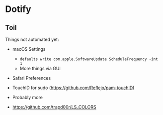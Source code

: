 # Dotify

## Toil

Things not automated yet:

- macOS Settings
  - `defaults write com.apple.SoftwareUpdate ScheduleFrequency -int 1`
  - More things via GUI

- Safari Preferences

- TouchID for sudo (https://github.com/Reflejo/pam-touchID)

- Probably more

- https://github.com/trapd00r/LS_COLORS
